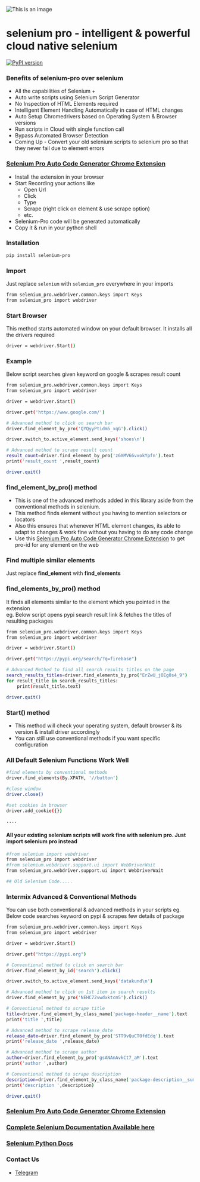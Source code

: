 ![This is an image](https://firebasestorage.googleapis.com/v0/b/datakund-studio.appspot.com/o/selenium%20pro1.png?alt=media&token=45a2f1cd-b577-4bb5-9ff8-8e91ac7c9aec)

# selenium pro - intelligent & powerful cloud native selenium
[![PyPI version](https://badge.fury.io/py/selenium-pro.svg)](https://badge.fury.io/py/selenium-pro)

### Benefits of selenium-pro over selenium
- All the capabilities of Selenium + 
- Auto write scripts using Selenium Script Generator
- No Inspection of HTML Elements required
- Intelligent Element Handling Automatically in case of HTML changes
- Auto Setup Chromedrivers based on Operating System & Browser versions
- Run scripts in Cloud with single function call
- Bypass Automated Browser Detection
- Coming Up - Convert your old selenium scripts to selenium pro so that they never fail due to element errors

### [Selenium Pro Auto Code Generator Chrome Extension](https://chrome.google.com/webstore/detail/selenium-auto-code-genera/ocimgcpcnobcnmclomhhmjidgoiekeaf)
- Install the extension in your browser
- Start Recording your actions like 
  - Open Url
  - Click
  - Type
  - Scrape (right click on element & use scrape option)
  - etc.
- Selenium-Pro code will be generated automatically
- Copy it & run in your python shell

### Installation
```sh
pip install selenium-pro
```

### Import
Just replace `selenium` with `selenium_pro` everywhere in your imports
```sh
from selenium_pro.webdriver.common.keys import Keys
from selenium_pro import webdriver
```

### Start Browser
This method starts automated window on your default browser. It installs all the drivers required
```sh
driver = webdriver.Start()
```

### Example
Below script searches given keyword on google & scrapes result count
```sh
from selenium_pro.webdriver.common.keys import Keys
from selenium_pro import webdriver

driver = webdriver.Start()

driver.get('https://www.google.com/')

# Advanced method to click on search bar
driver.find_element_by_pro('QYQyyPtidm5_xqG').click()

driver.switch_to.active_element.send_keys('shoes\n')

# Advanced method to scrape result count
result_count=driver.find_element_by_pro('z6XMV66vxokYpfn').text
print('result_count ',result_count)

driver.quit()

```

### find_element_by_pro() method
- This is one of the advanced methods added in this library aside from the conventional methods in selenium.
- This method finds element without you having to mention selectors or locators
- Also this ensures that whenever HTML element changes, its able to adapt to changes & work fine without you having to do any code change
- Use this [Selenium Pro Auto Code Generator Chrome Extension](https://chrome.google.com/webstore/detail/selenium-auto-code-genera/ocimgcpcnobcnmclomhhmjidgoiekeaf) to get pro-id for any element on the web

### Find multiple similar elements
Just replace **find_element** with **find_elements**

### find_elements_by_pro() method 
It finds all elements similar to the element which you pointed in the extension  
eg. Below script opens pypi search result link & fetches the titles of resulting packages

```sh
from selenium_pro.webdriver.common.keys import Keys
from selenium_pro import webdriver

driver = webdriver.Start()

driver.get("https://pypi.org/search/?q=firebase")

# Advanced Method to find all search results titles on the page
search_results_titles=driver.find_elements_by_pro("ErZwU_jOEg0s4_9")
for result_title in search_results_titles:
	print(result_title.text)

driver.quit()

```

### Start() method
- This method will check your operating system, default browser & its version & install driver accordingly
- You can still use conventional methods if you want  specific configuration


### All Default Selenium Functions Work Well
```sh
#find elements by conventional methods
driver.find_elements(By.XPATH, '//button')

#close window
driver.close()

#set cookies in browser
driver.add_cookie({})

....
```

#### All your existing selenium scripts will work fine with selenium pro. Just import selenium pro instead

```sh
#from selenium import webdriver
from selenium_pro import webdriver
#from selenium.webdriver.support.ui import WebDriverWait
from selenium_pro.webdriver.support.ui import WebDriverWait

## Old Selenium Code.....
```

### Intermix Advanced & Conventional Methods
You can use both conventional & advanced methods in your scripts
eg. Below code searches keyword on pypi & scrapes few details of package

```sh
from selenium_pro.webdriver.common.keys import Keys
from selenium_pro import webdriver

driver = webdriver.Start()

driver.get("https://pypi.org")

# Conventional method to click on search bar
driver.find_element_by_id('search').click()

driver.switch_to.active_element.send_keys('datakund\n')

# Advanced method to click on 1st item in search results
driver.find_element_by_pro('NEHC72vwdxktcm5').click()

# Conventional method to scrape title
title=driver.find_element_by_class_name('package-header__name').text
print('title ',title)

# Advanced method to scrape release_date
release_date=driver.find_element_by_pro('STT9vQuCT0fdEdq').text
print('release_date ',release_date)

# Advanced method to scrape author
author=driver.find_element_by_pro('gsANAnAvkCt7_aM').text
print('author ',author)

# Conventional method to scrape description
description=driver.find_element_by_class_name('package-description__summary').text
print('description ',description)

driver.quit()
```

### [Selenium Pro Auto Code Generator Chrome Extension](https://chrome.google.com/webstore/detail/selenium-auto-code-genera/ocimgcpcnobcnmclomhhmjidgoiekeaf)

### [Complete Selenium Documentation Available here](https://www.selenium.dev/documentation/)
### [Selenium Python Docs](https://selenium-python.readthedocs.io/)

### Contact Us
* [Telegram](https://t.me/datakund)